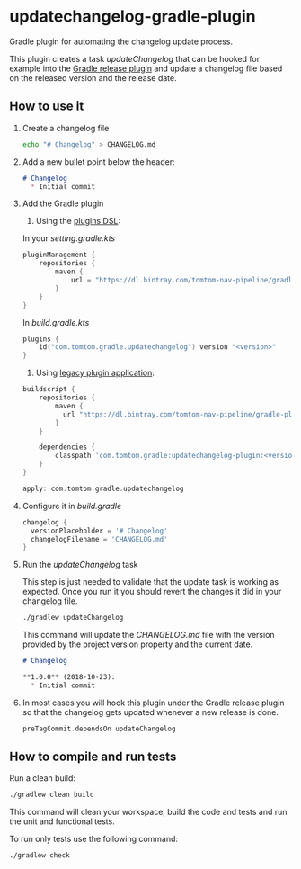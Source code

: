 # updatechangelog-gradle-plugin

Gradle plugin for automating the changelog update process.

This plugin creates a task *updateChangelog* that can be hooked for example into the
[Gradle release plugin](https://github.com/researchgate/gradle-release) and update a
changelog file based on the released version and the release date.

## How to use it

1. Create a changelog file

    ```bash
    echo "# Changelog" > CHANGELOG.md
    ```

1. Add a new bullet point below the header:

    ```markdown
    # Changelog
      * Initial commit
    ```

1. Add the Gradle plugin
    
    1. Using the [plugins DSL](https://docs.gradle.org/current/userguide/plugins.html#sec:plugins_block):
    
    In your *setting.gradle.kts*    
    ```kotlin
    pluginManagement {
        repositories {
            maven {
                url = "https://dl.bintray.com/tomtom-nav-pipeline/gradle-plugins"
            }
        }
    }
    ```    
    In *build.gradle.kts*
    ```kotlin
    plugins {
        id("com.tomtom.gradle.updatechangelog") version "<version>"
    }
    ```
    
    1. Using [legacy plugin application](https://docs.gradle.org/current/userguide/plugins.html#sec:old_plugin_application):
    ```gradle
    buildscript {
        repositories {
            maven {
              url "https://dl.bintray.com/tomtom-nav-pipeline/gradle-plugins"
            }
        }

        dependencies {
            classpath 'com.tomtom.gradle:updatechangelog-plugin:<version>'
        }
    }

    apply: com.tomtom.gradle.updatechangelog
    ```

1. Configure it in *build.gradle*

    ```groovy
    changelog {
      versionPlaceholder = '# Changelog'
      changelogFilename = 'CHANGELOG.md'
    }
    ```

1. Run the *updateChangelog* task

    This step is just needed to validate that the update task is working as expected. Once you run
    it you should revert the changes it did in your changelog file.

    ```bash
    ./gradlew updateChangelog
    ```
    This command will update the *CHANGELOG.md* file with the version provided by the project version
    property and the current date.

    ```markdown
    # Changelog

    **1.0.0** (2018-10-23):
      * Initial commit
    ```

1. In most cases you will hook this plugin under the Gradle release plugin so that the changelog
   gets updated whenever a new release is done.

    ```gradle
    preTagCommit.dependsOn updateChangelog
    ```

## How to compile and run tests

Run a clean build:

```bash
./gradlew clean build
```

This command will clean your workspace, build the code and tests and run the unit and functional tests.

To run only tests use the following command:

```bash
./gradlew check
```
